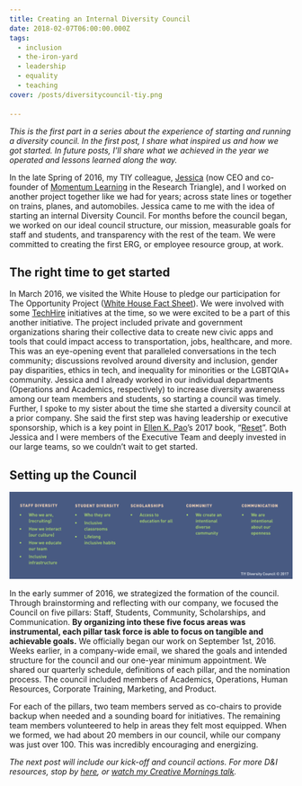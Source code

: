 ```yaml
---
title: Creating an Internal Diversity Council
date: 2018-02-07T06:00:00.000Z
tags:
  - inclusion
  - the-iron-yard
  - leadership
  - equality
  - teaching
cover: /posts/diversitycouncil-tiy.png

---
```


_This is the first part in a series about the experience of starting and running a diversity council. In the first post, I share what inspired us and how we got started. In future posts, I’ll share what we achieved in the year we operated and lessons learned along the way._

In the late Spring of 2016, my TIY colleague, [Jessica](https://twitter.com/JessicaMitsch) (now CEO and co-founder of [Momentum Learning](https://www.momentumlearn.com) in the Research Triangle), and I worked on another project together like we had for years; across state lines or together on trains, planes, and automobiles. Jessica came to me with the idea of starting an internal Diversity Council. For months before the council began, we worked on our ideal council structure, our mission, measurable goals for staff and students, and transparency with the rest of the team. We were committed to creating the first ERG, or employee resource group, at work.

## The right time to get started

In March 2016, we visited the White House to pledge our participation for The Opportunity Project ([White House Fact Sheet](https://obamawhitehouse.archives.gov/the-press-office/2016/03/07/fact-sheet-white-house-launches-opportunity-project-utilizing-open-data)). We were involved with some [TechHire](https://techhire.org) initiatives at the time, so we were excited to be a part of this another initiative. The project included private and government organizations sharing their collective data to create new civic apps and tools that could impact access to transportation, jobs, healthcare, and more. This was an eye-opening event that paralleled conversations in the tech community; discussions revolved around diversity and inclusion, gender pay disparities, ethics in tech, and inequality for minorities or the LGBTQIA\+ community. Jessica and I already worked in our individual departments (Operations and Academics, respectively) to increase diversity awareness among our team members and students, so starting a council was timely. Further, I spoke to my sister about the time she started a diversity council at a prior company. She said the first step was having leadership or executive sponsorship, which is a key point in [Ellen K. Pao](https://twitter.com/ekp)’s 2017 book, “[Reset](https://a.co/goZ328J)”. Both Jessica and I were members of the Executive Team and deeply invested in our large teams, so we couldn’t wait to get started.

## Setting up the Council

![diversitycouncil-tiy.png](/static/img/posts/diversitycouncil-tiy.png)


In the early summer of 2016, we strategized the formation of the council. Through brainstorming and reflecting with our company, we focused the Council on five pillars: Staff, Students, Community, Scholarships, and Communication. **By organizing into these five focus areas was instrumental, each pillar task force is able to focus on tangible and achievable goals.** We officially began our work on September 1st, 2016. Weeks earlier, in a company-wide email, we shared the goals and intended structure for the council and our one-year minimum appointment. We shared our quarterly schedule, definitions of each pillar, and the nomination process. The council included members of Academics, Operations, Human Resources, Corporate Training, Marketing, and Product.

For each of the pillars, two team members served as co-chairs to provide backup when needed and a sounding board for initiatives. The remaining team members volunteered to help in areas they felt most equipped. When we formed, we had about 20 members in our council, while our company was just over 100. This was incredibly encouraging and energizing.

_The next post will include our kick-off and council actions. For more D&I resources, stop by [here](https://samkapila.com/inclusion), or [watch my Creative Mornings talk](https://creativemornings.com/talks/sam-kapila/)._
